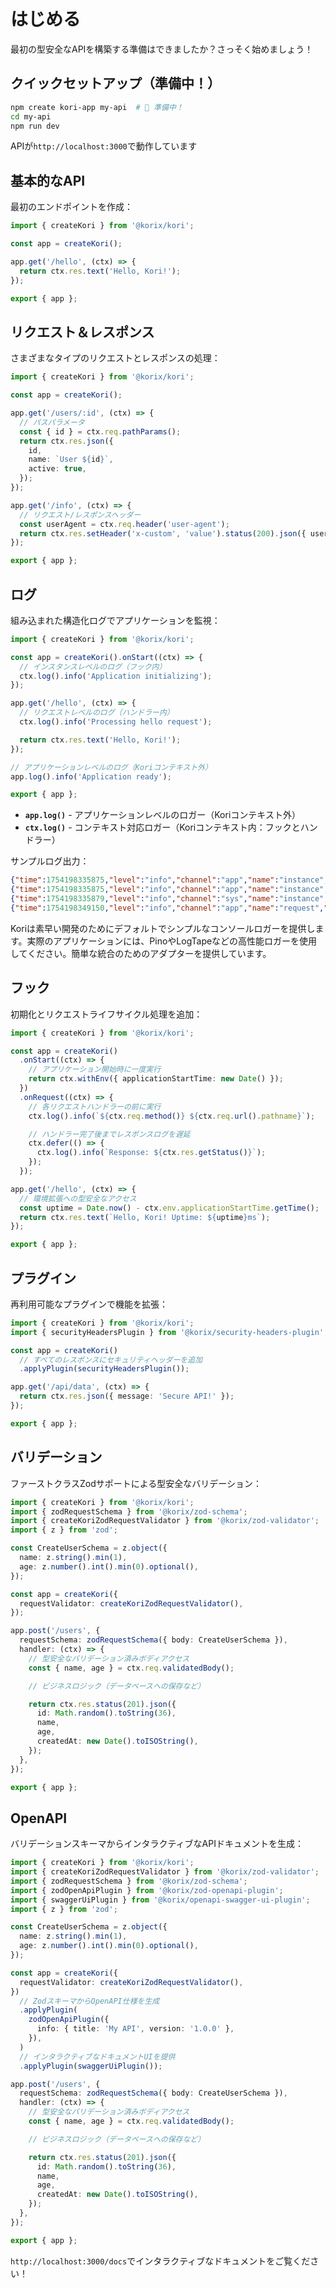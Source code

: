 # はじめる

最初の型安全なAPIを構築する準備はできましたか？さっそく始めましょう！

## クイックセットアップ（準備中！）

```bash
npm create kori-app my-api  # 🚧 準備中！
cd my-api
npm run dev
```

APIが`http://localhost:3000`で動作しています

## 基本的なAPI

最初のエンドポイントを作成：

```typescript
import { createKori } from '@korix/kori';

const app = createKori();

app.get('/hello', (ctx) => {
  return ctx.res.text('Hello, Kori!');
});

export { app };
```

## リクエスト＆レスポンス

さまざまなタイプのリクエストとレスポンスの処理：

```typescript
import { createKori } from '@korix/kori';

const app = createKori();

app.get('/users/:id', (ctx) => {
  // パスパラメータ
  const { id } = ctx.req.pathParams();
  return ctx.res.json({
    id,
    name: `User ${id}`,
    active: true,
  });
});

app.get('/info', (ctx) => {
  // リクエスト/レスポンスヘッダー
  const userAgent = ctx.req.header('user-agent');
  return ctx.res.setHeader('x-custom', 'value').status(200).json({ userAgent });
});

export { app };
```

## ログ

組み込まれた構造化ログでアプリケーションを監視：

```typescript
import { createKori } from '@korix/kori';

const app = createKori().onStart((ctx) => {
  // インスタンスレベルのログ（フック内）
  ctx.log().info('Application initializing');
});

app.get('/hello', (ctx) => {
  // リクエストレベルのログ（ハンドラー内）
  ctx.log().info('Processing hello request');

  return ctx.res.text('Hello, Kori!');
});

// アプリケーションレベルのログ（Koriコンテキスト外）
app.log().info('Application ready');

export { app };
```

- **`app.log()`** - アプリケーションレベルのロガー（Koriコンテキスト外）
- **`ctx.log()`** - コンテキスト対応ロガー（Koriコンテキスト内：フックとハンドラー）

サンプルログ出力：

```json
{"time":1754198335875,"level":"info","channel":"app","name":"instance","message":"Application ready","meta":{}}
{"time":1754198335875,"level":"info","channel":"app","name":"instance","message":"Application initializing","meta":{}}
{"time":1754198335879,"level":"info","channel":"sys","name":"instance","message":"Kori server started at http://127.0.0.1:3000","meta":{}}
{"time":1754198349150,"level":"info","channel":"app","name":"request","message":"Processing hello request","meta":{}}
```

Koriは素早い開発のためにデフォルトでシンプルなコンソールロガーを提供します。実際のアプリケーションには、PinoやLogTapeなどの高性能ロガーを使用してください。簡単な統合のためのアダプターを提供しています。

## フック

初期化とリクエストライフサイクル処理を追加：

```typescript
import { createKori } from '@korix/kori';

const app = createKori()
  .onStart((ctx) => {
    // アプリケーション開始時に一度実行
    return ctx.withEnv({ applicationStartTime: new Date() });
  })
  .onRequest((ctx) => {
    // 各リクエストハンドラーの前に実行
    ctx.log().info(`${ctx.req.method()} ${ctx.req.url().pathname}`);

    // ハンドラー完了後までレスポンスログを遅延
    ctx.defer(() => {
      ctx.log().info(`Response: ${ctx.res.getStatus()}`);
    });
  });

app.get('/hello', (ctx) => {
  // 環境拡張への型安全なアクセス
  const uptime = Date.now() - ctx.env.applicationStartTime.getTime();
  return ctx.res.text(`Hello, Kori! Uptime: ${uptime}ms`);
});

export { app };
```

## プラグイン

再利用可能なプラグインで機能を拡張：

```typescript
import { createKori } from '@korix/kori';
import { securityHeadersPlugin } from '@korix/security-headers-plugin';

const app = createKori()
  // すべてのレスポンスにセキュリティヘッダーを追加
  .applyPlugin(securityHeadersPlugin());

app.get('/api/data', (ctx) => {
  return ctx.res.json({ message: 'Secure API!' });
});

export { app };
```

## バリデーション

ファーストクラスZodサポートによる型安全なバリデーション：

```typescript
import { createKori } from '@korix/kori';
import { zodRequestSchema } from '@korix/zod-schema';
import { createKoriZodRequestValidator } from '@korix/zod-validator';
import { z } from 'zod';

const CreateUserSchema = z.object({
  name: z.string().min(1),
  age: z.number().int().min(0).optional(),
});

const app = createKori({
  requestValidator: createKoriZodRequestValidator(),
});

app.post('/users', {
  requestSchema: zodRequestSchema({ body: CreateUserSchema }),
  handler: (ctx) => {
    // 型安全なバリデーション済みボディアクセス
    const { name, age } = ctx.req.validatedBody();

    // ビジネスロジック（データベースへの保存など）

    return ctx.res.status(201).json({
      id: Math.random().toString(36),
      name,
      age,
      createdAt: new Date().toISOString(),
    });
  },
});

export { app };
```

## OpenAPI

バリデーションスキーマからインタラクティブなAPIドキュメントを生成：

```typescript
import { createKori } from '@korix/kori';
import { createKoriZodRequestValidator } from '@korix/zod-validator';
import { zodRequestSchema } from '@korix/zod-schema';
import { zodOpenApiPlugin } from '@korix/zod-openapi-plugin';
import { swaggerUiPlugin } from '@korix/openapi-swagger-ui-plugin';
import { z } from 'zod';

const CreateUserSchema = z.object({
  name: z.string().min(1),
  age: z.number().int().min(0).optional(),
});

const app = createKori({
  requestValidator: createKoriZodRequestValidator(),
})
  // ZodスキーマからOpenAPI仕様を生成
  .applyPlugin(
    zodOpenApiPlugin({
      info: { title: 'My API', version: '1.0.0' },
    }),
  )
  // インタラクティブなドキュメントUIを提供
  .applyPlugin(swaggerUiPlugin());

app.post('/users', {
  requestSchema: zodRequestSchema({ body: CreateUserSchema }),
  handler: (ctx) => {
    // 型安全なバリデーション済みボディアクセス
    const { name, age } = ctx.req.validatedBody();

    // ビジネスロジック（データベースへの保存など）

    return ctx.res.status(201).json({
      id: Math.random().toString(36),
      name,
      age,
      createdAt: new Date().toISOString(),
    });
  },
});

export { app };
```

`http://localhost:3000/docs`でインタラクティブなドキュメントをご覧ください！
